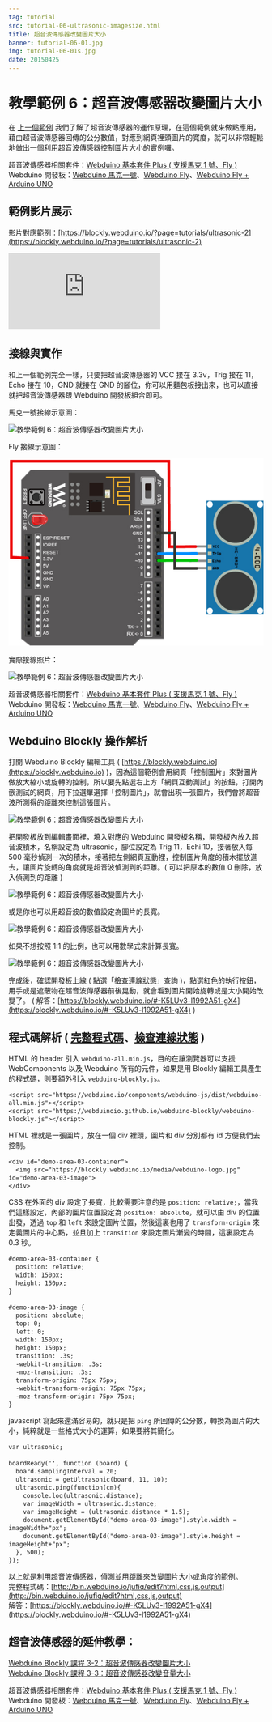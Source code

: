 ```yaml
---
tag: tutorial
src: tutorial-06-ultrasonic-imagesize.html
title: 超音波傳感器改變圖片大小
banner: tutorial-06-01.jpg
img: tutorial-06-01s.jpg
date: 20150425
---
```


<!-- @@master  = ../../_layout.html-->

<!-- @@block  =  meta-->

<title>教學範例 6：超音波傳感器改變圖片大小 :::: Webduino = Web × Arduino</title>

<meta name="description" content="我們了解了超音波傳感器的運作原理，在這個 Webduino 的範例就來做點應用，藉由超音波傳感器回傳的公分數值，對應到網頁裡頭圖片的寬度，就可以非常輕鬆地做出一個利用超音波傳感器控制圖片大小的實例囉。">

<meta itemprop="description" content="我們了解了超音波傳感器的運作原理，在這個 Webduino 的範例就來做點應用，藉由超音波傳感器回傳的公分數值，對應到網頁裡頭圖片的寬度，就可以非常輕鬆地做出一個利用超音波傳感器控制圖片大小的實例囉。">

<meta property="og:description" content="我們了解了超音波傳感器的運作原理，在這個 Webduino 的範例就來做點應用，藉由超音波傳感器回傳的公分數值，對應到網頁裡頭圖片的寬度，就可以非常輕鬆地做出一個利用超音波傳感器控制圖片大小的實例囉。">

<meta property="og:title" content="教學範例 6：超音波傳感器改變圖片大小" >

<meta property="og:url" content="https://webduino.io/tutorials/tutorial-06-ultrasonic-imagesize.html">

<meta property="og:image" content="https://webduino.io/img/tutorials/tutorial-06-01s.jpg">

<meta itemprop="image" content="https://webduino.io/img/tutorials/tutorial-06-01s.jpg">

<include src="../_include-tutorials.html"></include>

<!-- @@close-->

<!-- @@block  =  preAndNext-->

<include src="../_include-tutorials-content.html"></include>

<!-- @@close-->



<!-- @@block  =  tutorials-->
# 教學範例 6：超音波傳感器改變圖片大小

在 [上一個範例](tutorial-05-ultrasonic.html) 我們了解了超音波傳感器的運作原理，在這個範例就來做點應用，藉由超音波傳感器回傳的公分數值，對應到網頁裡頭圖片的寬度，就可以非常輕鬆地做出一個利用超音波傳感器控制圖片大小的實例囉。

<div class="buy-this">
	<span>超音波傳感器相關套件：<a href="https://webduino.io/buy/webduino-package-plus.html" target="_blank">Webduino 基本套件 Plus ( 支援馬克 1 號、Fly )</a></span>
	<span>Webduino 開發板：<a href="https://webduino.io/buy/component-webduino-v1.html" target="_blank">Webduino 馬克一號</a>、<a href="https://webduino.io/buy/component-webduino-fly.html" target="_blank">Webduino Fly</a>、<a href="https://webduino.io/buy/component-webduino-uno-fly.html" target="_blank">Webduino Fly + Arduino UNO</a></span>
</div>

## 範例影片展示

影片對應範例：[https://blockly.webduino.io/?page=tutorials/ultrasonic-2](https://blockly.webduino.io/?page=tutorials/ultrasonic-2)  

<iframe class="youtube" src="https://www.youtube.com/embed/NXJ3xmqHm8o" frameborder="0" allowfullscreen></iframe>

## 接線與實作

和上一個範例完全一樣，只要把超音波傳感器的 VCC 接在 3.3v，Trig 接在 11，Echo 接在 10，GND 就接在 GND 的腳位，你可以用麵包板接出來，也可以直接就把超音波傳感器跟 Webduino 開發板組合即可。

馬克一號接線示意圖：

![教學範例 6：超音波傳感器改變圖片大小](../img/tutorials/tutorial-06-02.jpg)

Fly 接線示意圖：

![教學範例 6：超音波傳感器改變圖片大小](../img/tutorials/tutorial-06-02-fly.jpg)

實際接線照片：

![教學範例 6：超音波傳感器改變圖片大小](../img/tutorials/tutorial-06-03.jpg)

<div class="buy-this">
	<span>超音波傳感器相關套件：<a href="https://webduino.io/buy/webduino-package-plus.html" target="_blank">Webduino 基本套件 Plus ( 支援馬克 1 號、Fly )</a></span>
	<span>Webduino 開發板：<a href="https://webduino.io/buy/component-webduino-v1.html" target="_blank">Webduino 馬克一號</a>、<a href="https://webduino.io/buy/component-webduino-fly.html" target="_blank">Webduino Fly</a>、<a href="https://webduino.io/buy/component-webduino-uno-fly.html" target="_blank">Webduino Fly + Arduino UNO</a></span>
</div>


## Webduino Blockly 操作解析

打開 Webduino Blockly 編輯工具 ( [https://blockly.webduino.io](https://blockly.webduino.io) )，因為這個範例會用網頁「控制圖片」來對圖片做放大縮小或旋轉的控制，所以要先點選右上方「網頁互動測試」的按鈕，打開內嵌測試的網頁，用下拉選單選擇「控制圖片」，就會出現一張圖片，我們會將超音波所測得的距離來控制這張圖片。

![教學範例 6：超音波傳感器改變圖片大小](../img/tutorials/tutorial-06-04.jpg)

把開發板放到編輯畫面裡，填入對應的 Webduino 開發板名稱，開發板內放入超音波積木，名稱設定為 ultrasonic，腳位設定為 Trig 11，Echi 10，接著放入每 500 毫秒偵測一次的積木，接著把左側網頁互動裡，控制圖片角度的積木擺放進去，讓圖片旋轉的角度就是超音波偵測到的距離。( 可以把原本的數值 0 刪除，放入偵測到的距離 )

![教學範例 6：超音波傳感器改變圖片大小](../img/tutorials/tutorial-06-05.jpg)

或是你也可以用超音波的數值設定為圖片的長寬。

![教學範例 6：超音波傳感器改變圖片大小](../img/tutorials/tutorial-06-06.jpg)

如果不想按照 1:1 的比例，也可以用數學式來計算長寬。

![教學範例 6：超音波傳感器改變圖片大小](../img/tutorials/tutorial-06-07.jpg)

完成後，確認開發板上線 ( 點選「[檢查連線狀態](https://webduino.io/device.html)」查詢 )，點選紅色的執行按鈕，用手或是遮蔽物在超音波傳感器前後晃動，就會看到圖片開始旋轉或是大小開始改變了。
( 解答：[https://blockly.webduino.io/#-K5LUv3-l1992A51-gX4](https://blockly.webduino.io/#-K5LUv3-l1992A51-gX4) )

## 程式碼解析 ( [完整程式碼](http://bin.webduino.io/jufiq/edit?html,css,js,output)、[檢查連線狀態](https://webduino.io/device.html) )

HTML 的 header 引入 `webduino-all.min.js`，目的在讓瀏覽器可以支援 WebComponents 以及 Webduino 所有的元件，如果是用 Blockly 編輯工具產生的程式碼，則要額外引入 `webduino-blockly.js`。

	<script src="https://webduino.io/components/webduino-js/dist/webduino-all.min.js"></script>
	<script src="https://webduinoio.github.io/webduino-blockly/webduino-blockly.js"></script>

HTML 裡就是一張圖片，放在一個 div 裡頭，圖片和 div 分別都有 id 方便我們去控制。

	<div id="demo-area-03-container">
	  <img src="https://blockly.webduino.io/media/webduino-logo.jpg" id="demo-area-03-image">
	</div>

CSS 在外面的 div 設定了長寬，比較需要注意的是 `position: relative;`，當我們這樣設定，內部的圖片位置設定為 `position: absolute`，就可以由 div 的位置出發，透過 `top` 和 `left` 來設定圖片位置，然後這裏也用了 `transform-origin` 來定義圖片的中心點，並且加上 `transition` 來設定圖片漸變的時間，這裏設定為 0.3 秒。

	#demo-area-03-container {
	  position: relative;
	  width: 150px;
	  height: 150px;
	}

	#demo-area-03-image {
	  position: absolute;
	  top: 0;
	  left: 0;
	  width: 150px;
	  height: 150px;
	  transition: .3s;
	  -webkit-transition: .3s;
	  -moz-transition: .3s;
	  transform-origin: 75px 75px;
	  -webkit-transform-origin: 75px 75px;
	  -moz-transform-origin: 75px 75px;
	}

javascript 寫起來還滿容易的，就只是把 `ping` 所回傳的公分數，轉換為圖片的大小，純粹就是一些格式大小的運算，如果要將其簡化。

	var ultrasonic;

	boardReady('', function (board) {
	  board.samplingInterval = 20;
	  ultrasonic = getUltrasonic(board, 11, 10);
	  ultrasonic.ping(function(cm){
	    console.log(ultrasonic.distance);
	    var imageWidth = ultrasonic.distance;
	    var imageHeight = (ultrasonic.distance * 1.5);
	    document.getElementById("demo-area-03-image").style.width = imageWidth+"px";
	    document.getElementById("demo-area-03-image").style.height = imageHeight+"px";
	  }, 500);
	});

以上就是利用超音波傳感器，偵測並用距離來改變圖片大小或角度的範例。  
完整程式碼：[http://bin.webduino.io/jufiq/edit?html,css,js,output](http://bin.webduino.io/jufiq/edit?html,css,js,output)  
解答：[https://blockly.webduino.io/#-K5LUv3-l1992A51-gX4](https://blockly.webduino.io/#-K5LUv3-l1992A51-gX4)

## 超音波傳感器的延伸教學：

[Webduino Blockly 課程 3-2：超音波傳感器改變圖片大小](https://blockly.webduino.io/?lang=zh-hant&page=tutorials/ultrasonic-2#-JvS-qZVOxcFtjlMhYlP)  
[Webduino Blockly 課程 3-3：超音波傳感器改變音量大小](https://blockly.webduino.io/?lang=zh-hant&page=tutorials/ultrasonic-3#-JvS09LhPCGEY4M1-juO) 

<div class="buy-this">
	<span>超音波傳感器相關套件：<a href="https://webduino.io/buy/webduino-package-plus.html" target="_blank">Webduino 基本套件 Plus ( 支援馬克 1 號、Fly )</a></span>
	<span>Webduino 開發板：<a href="https://webduino.io/buy/component-webduino-v1.html" target="_blank">Webduino 馬克一號</a>、<a href="https://webduino.io/buy/component-webduino-fly.html" target="_blank">Webduino Fly</a>、<a href="https://webduino.io/buy/component-webduino-uno-fly.html" target="_blank">Webduino Fly + Arduino UNO</a></span>
</div>







<!-- @@close-->